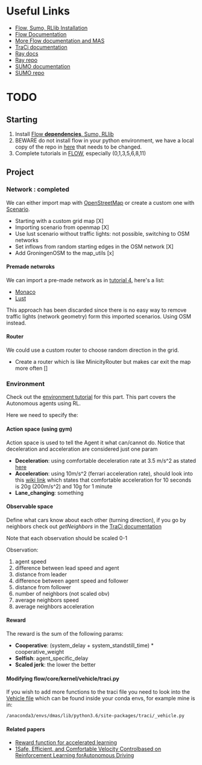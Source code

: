 # Useful Links

- [Flow, Sumo, RLlib Installation](https://flow.readthedocs.io/en/latest/flow_setup.html#local-installation-of-flow)
- [Flow Documentation](https://flow.readthedocs.io/en/latest/)
- [More Flow documentation and MAS](https://flow-project.github.io/tutorial.html)
- [TraCi documentation](https://sumo.dlr.de/pydoc/traci.html)
- [Ray docs](https://ray.readthedocs.io/en/latest/index.html)
- [Ray repo](https://github.com/ray-project/ray)
- [SUMO documentation](http://sumo.sourceforge.net/userdoc/index.html)
- [SUMO repo](https://github.com/eclipse/sumo)

# TODO

## Starting

1. Install [Flow **dependencies**, Sumo, RLlib](https://flow.readthedocs.io/en/latest/flow_setup.html#local-installation-of-flow)
2. BEWARE do not install flow in your python environment, we have a local copy of the repo in [here](../flow) that needs to be changed.
3. Complete tutorials in [FLOW](https://github.com/flow-project/flow/tree/master/tutorials), especially (0,1,3,5,6,8,11)

## Project

### Network : completed

We can either import map with [OpenStreetMap](https://github.com/flow-project/flow/blob/master/tutorials/tutorial06_osm.ipynb)
or create a custom one with [Scenario](https://github.com/flow-project/flow/blob/master/tutorials/tutorial05_scenarios.ipynb).
 
- Starting with a custom grid map [X]
- Importing scenario from openmap [X]
- Use lust scenario without traffic lights: not possible, switching to OSM networks
- Set inflows from random starting edges in the OSM network [X]
- Add GroningenOSM to the map_utils [x]

#### Premade netwroks
We can import a pre-made network as in [tutorial 4](../FlowMas/Tutorials/4.5_ImportedScenario.py), here's a list:
- [Monaco](https://github.com/lcodeca/MoSTScenario)
- [Lust](https://github.com/lcodeca/LuSTScenario)

This approach has been discarded since there is no easy way to remove traffic lights (network geometry) form this imported scenarios. Using OSM instead.

#### Router
We could use a custom router to choose random direction in the grid.

- Create a router which is like MinicityRouter but makes car exit the map more often []



### Environment
Check out the [environment tutorial](https://github.com/flow-project/flow/blob/master/tutorials/tutorial08_environments.ipynb)
for this part. This part covers the Autonomous agents using RL.

Here we need to specify the:
#### Action space (using gym)
Action space is used to tell the Agent it what can/cannot do. Notice that deceleration and acceleration are considered just one param
- __Deceleration__: using comfortable deceleration rate at 3.5 m/s^2 as stated [here](http://ijtte.com/uploads/2012-10-01/5ebd8343-9b9c-b1d4IJTTE%20vol2%20no3%20(7).pdf)
- __Acceleration__: using 10m/s^2 (ferrari acceleration rate), should look into this [wiki link](https://en.wikipedia.org/wiki/G-force#Horizontal) which states that comfortable acceleration for 10 seconds is 20g (200m/s^2) and 10g for 1 minute
- __Lane_changing__: something

#### Observable space
Define what cars know about each other (turning direction), if you go by neighbors check out *getNeighbors* in the [TraCi documentation](https://sumo.dlr.de/pydoc/traci.html)

Note that each observation should be scaled 0-1
            
Observation:
1) agent speed
2) difference between lead speed and agent
3) distance from leader
4) difference between agent speed and follower
5) distance from follower
6) number of neighbors (not scaled obv)
7) average neighbors speed
8) average neighbors acceleration


#### Reward

The reward is the sum of the following params:

- __Cooperative__: (system_delay + system_standstill_time) * cooperative_weight
- __Selfish__: agent_specific_delay
- __Scaled jerk__: the lower the better
    
#### Modifying flow/core/kernel/vehicle/traci.py
If you wish to add more functions to the traci file you need to look into the [Vehicle file](/anaconda3/envs/dmas/lib/python3.6/site-packages/traci/_vehicle.py) which can be found 
inside your conda envs, for example mine is in:

`/anaconda3/envs/dmas/lib/python3.6/site-packages/traci/_vehicle.py`

#### Related papers
- [Reward function for accelerated learning](http://www.sci.brooklyn.cuny.edu/~sklar/teaching/boston-college/s01/mc375/ml94.pdf)
- [1Safe, Efficient, and Comfortable Velocity Controlbased on Reinforcement Learning forAutonomous Driving](https://arxiv.org/pdf/1902.00089.pdf)